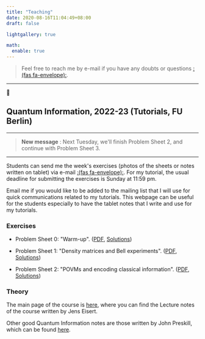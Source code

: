 ```yaml
---
title: "Teaching"
date: 2020-08-16T11:04:49+08:00
draft: false

lightgallery: true

math:
  enable: true
---
```


>  Feel free to reach me by e-mail if you have any doubts or questions [:(fas fa-envelope):](mailto:antoniomele.p@gmail.com).

---




## Quantum Information, 2022-23 (Tutorials, FU Berlin)

---

>  **New message** : Next Tuesday, we'll finish Problem Sheet 2, and continue with Problem Sheet 3. 

---
Students can send me the week's exercises (photos of the sheets or notes written on tablet) via e-mail [:(fas fa-envelope):](mailto:antoniomele.p@gmail.com). For my tutorial, the usual deadline for submitting the exercises is Sunday at 11:59 pm.
 
Email me if you would like to be added to the mailing list that I will use for quick communications related to my tutorials.
This webpage can be useful for the students especially to have the tablet notes that I write and use for my tutorials.




### Exercises 

*  Problem Sheet 0: "Warm-up". ([PDF](/documents/problem00.pdf), [Solutions](/documents/Solutions_problem00_Mele.pdf))

*  Problem Sheet 1: "Density matrices and Bell experiments". ([PDF](/documents/problem01.pdf), [Solutions](/documents/Solutions_problem01_Mele.pdf))

*  Problem Sheet 2: "POVMs and encoding classical information". ([PDF](/documents/problem02.pdf), [Solutions](/documents/Solutions_problem02_Mele.pdf))

### Theory

The main page of the course is [here](https://www.physik.fu-berlin.de/en/einrichtungen/ag/ag-eisert/teaching/ws22-23/index.html), where you can find the Lecture notes of the course written by Jens Eisert.
 
Other good Quantum Information notes are those written by John Preskill, which can be found [here](http://theory.caltech.edu/~preskill/ph219/index.html#lecture). 


